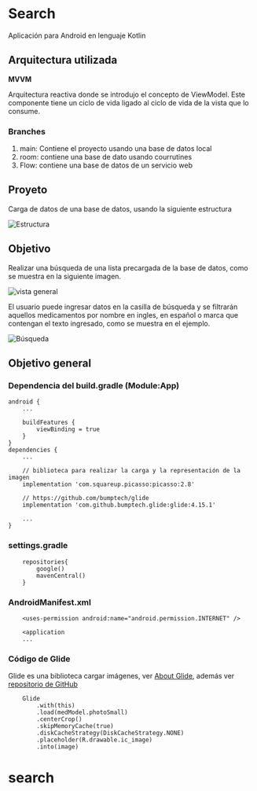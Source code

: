 # Search

Aplicación para Android en lenguaje Kotlin

## Arquitectura utilizada

**MVVM**

Arquitectura reactiva donde se introdujo el concepto de ViewModel. Este componente tiene un ciclo de vida ligado al ciclo de vida de la vista que lo consume.

### Branches

1. main: Contiene el proyecto usando una base de datos local
2. room: contiene una base de dato usando courrutines
3. Flow: contiene una base de datos de un servicio web

## Proyeto

Carga de datos de una base de datos, usando la siguiente estructura

![Estructura](img/estructura.png)

## Objetivo

Realizar una búsqueda de una lista precargada de la base de datos, como se muestra en la siguiente imagen.

![vista general](img/vista_general.png)

El usuario puede ingresar datos en la casilla de búsqueda y se filtrarán aquellos medicamentos por nombre en ingles, en español o marca que contengan el texto ingresado, como se muestra en el ejemplo.

![Búsqueda](img/search.png)

## Objetivo general

### Dependencia del build.gradle (Module:App)

```
android {
    ...

    buildFeatures {
        viewBinding = true
    }
}
dependencies {
    ...

    // biblioteca para realizar la carga y la representación de la imagen
    implementation 'com.squareup.picasso:picasso:2.8'

    // https://github.com/bumptech/glide
    implementation 'com.github.bumptech.glide:glide:4.15.1'

    ...
}
```

### settings.gradle

```
    repositories{
        google()
        mavenCentral()
    }
```

### AndroidManifest.xml

```
    <uses-permission android:name="android.permission.INTERNET" />

    <application
    ...

```

### Código de Glide

Glide es una biblioteca cargar imágenes, ver [About Glide](https://bumptech.github.io/glide/), además ver [repositorio de GitHub](https://bumptech.github.io/glide/)

```
    Glide
        .with(this)
        .load(medModel.photoSmall)
        .centerCrop()
        .skipMemoryCache(true)
        .diskCacheStrategy(DiskCacheStrategy.NONE)
        .placeholder(R.drawable.ic_image)
        .into(image)
```


# search
